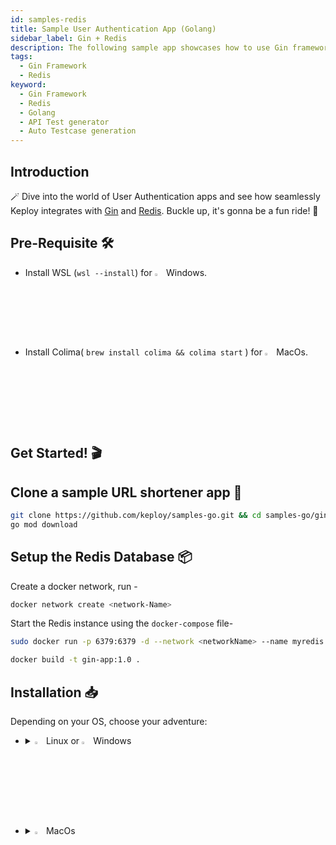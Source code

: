 ```yaml
---
id: samples-redis
title: Sample User Authentication App (Golang)
sidebar_label: Gin + Redis
description: The following sample app showcases how to use Gin framework and the Keploy Platform.
tags:
  - Gin Framework
  - Redis
keyword:
  - Gin Framework
  - Redis
  - Golang
  - API Test generator
  - Auto Testcase generation
---
```


## Introduction

🪄 Dive into the world of User Authentication apps and see how seamlessly Keploy integrates with [Gin](https://gin-gonic.com/) and [Redis](https://www.redis.io/). Buckle up, it's gonna be a fun ride! 🎢

## Pre-Requisite 🛠️

- Install WSL (`wsl --install`) for <img src="/docs/img/os/windows.png" alt="Windows" width="3%" /> Windows.
- Install Colima( `brew install colima && colima start` ) for <img src="/docs/img/os/macos.png" alt="MacOS" width="3%" /> MacOs.

## Get Started! 🎬

## Clone a sample URL shortener app 🧪

```bash
git clone https://github.com/keploy/samples-go.git && cd samples-go/gin-redis
go mod download
```

## Setup the Redis Database 📦

Create a docker network, run -

```bash
docker network create <network-Name>
```

Start the Redis instance using the `docker-compose` file-

```bash
sudo docker run -p 6379:6379 -d --network <networkName> --name myredis redis
```

```bash
docker build -t gin-app:1.0 .
```

## Installation 📥

Depending on your OS, choose your adventure:

- <details>
   <summary><img src="/docs/img/os/linux.png" alt="Linux" width="3%" /> Linux or <img src="/docs/img/os/windows.png" alt="Windows" width="3%" /> Windows</summary>

  Alright, let's equip ourselves with the **latest Keploy binary**:

  ```bash
  curl --silent --location "https://github.com/keploy/keploy/releases/latest/download/keploy_linux_amd64.tar.gz" | tar xz -C /tmp

  sudo mkdir -p /usr/local/bin && sudo mv /tmp/keploy /usr/local/bin && keploy
  ```

  If everything goes right, your screen should look a bit like this:

   <img src="/docs/img/code-snippets/install-keploy-logs.png" alt="Test Case Generator" width="50%" />

  Moving on...
   <details>
   <summary style={{ fontWeight: 'bold', fontSize: '1.17em', marginLeft: '0.5em' }}> Run App with <img src="/docs/img/os/docker.png" alt="Docker Container" width="3%" /> Docker </summary>

  #### Add alias for Keploy:

  ```bash
  alias keploy='sudo docker run --pull always --name keploy-v2 -p 16789:16789 --privileged --pid=host -it -v "$(pwd)":/files -v /sys/fs/cgroup:/sys/fs/cgroup -v /sys/kernel/debug:/sys/kernel/debug -v /sys/fs/bpf:/sys/fs/bpf -v /var/run/docker.sock:/var/run/docker.sock -v '"$HOME"'/.keploy-config:/root/.keploy-config -v '"$HOME"'/.keploy:/root/.keploy --rm ghcr.io/keploy/keploy'
  ```

  ### Lights, Camera, Record! 🎥

  Capture the test-cases-

  ```shell
  keploy record -c "docker run -p 3001:3001 --name RediApp --network <networkName> --name ginRedisApp gin-app:1.0"
  ```

  🔥**Make some API calls**. Postman, Hoppscotch or even curl - take your pick!

  Let's make URLs short and sweet:

  ### 1. Request OTP

  ```bash
  curl --location 'localhost:3001/api/getVerificationCode?email=something@gmail.com&username=shivamsourav'
  ```

  This will return the OTP response:

  ```
  {
    "status": "true",
    "message": "OTP Generated successfully",
    "otp": "5486"
  }
  ```

  **2. Verify OTP**

  ```bash
  curl --location 'localhost:3001/api/verifyCode' \
  --header 'Content-Type: application/json' \
  --data-raw '{
      "otp":2121,
      "email":"something@gmail.com"
  }'
  ```

  This will return the OTP verification response:

  ```bash
  {
    "status": "true",
    "token": "eyJhbGciOiJIUzI1NiIsInR5cCI6IkpXVCJ9.eyJ2YWx1ZSI6ImdtYWlsLmNvbSIsImV4cCI6MTY5ODc1ODIyNn0.eVrNACUY93g-5tu8fxb2BEOs1wn2iCe8wVpUYU6OLSE",
    "username": "shivamsourav",
    "message": "OTP authenticated successfully"
  }
  ```

  🎉 Woohoo! With a simple API call, you've crafted a test case with a mock! Dive into the Keploy directory and feast your eyes on the newly minted `test-1.yml` and `mocks.yml`

  ```yaml
  version: api.keploy.io/v1beta2
  kind: Http
  name: test-1
  spec:
    metadata: {}
    req:
      method: GET
      proto_major: 1
      proto_minor: 1
      url: http://localhost:3001/api/getVerificationCode?email=something@gmail.com&username=shivamsourav
      url_params:
        email: something@gmail.com
        username: shivamsourav
      header:
        Accept: "*/*"
        Accept-Encoding: gzip, deflate, br
        Connection: keep-alive
        Host: localhost:3001
        Postman-Token: 2db91281-a5bf-49e0-be0d-c6293c833910
        User-Agent: PostmanRuntime/7.33.0
      body: ""
      body_type: ""
    resp:
      status_code: 200
      header:
        Content-Length: "69"
        Content-Type: application/json; charset=utf-8
        Date: Tue, 31 Oct 2023 09:17:00 GMT
      body: '{"status":"true","message":"OTP Generated successfully","otp":"5486"}'
      body_type: ""
      status_message: ""
      proto_major: 0
      proto_minor: 0
    objects: []
    assertions:
      noise:
        - body.otp
        - header.Date
    created: 1698743822
  curl: |
    curl --request GET \
    --url http://localhost:3001/api/getVerificationCode?email=something@gmail.com&username=shivamsourav \
    --header 'Host: localhost:3001' \
    --header 'Accept-Encoding: gzip, deflate, br' \
    --header 'Connection: keep-alive' \
    --header 'User-Agent: PostmanRuntime/7.33.0' \
    --header 'Accept: */*' \
    --header 'Postman-Token: 2db91281-a5bf-49e0-be0d-c6293c833910' \
  ```

  This is how `mocks.yml` generated would look like:-

  ```yaml
    version: api.keploy.io/v1beta2
    kind: Generic
    name: mocks
    spec:
        metadata: {}
        genericrequests:
            - origin: client
            message:
                - type: string
                data: "*1\r\n$4\r\nping\r\n"
        genericresponses:
            - origin: server
            message:
                - type: string
                data: "+PONG\r\n"
    ---
    version: api.keploy.io/v1beta2
    kind: Generic
    name: mocks
    spec:
        metadata: {}
        genericrequests:
            - origin: client
            message:
                - type: string
                data: "*5\r\n$3\r\nset\r\n$19\r\nsomething@gmail.com\r\n$38\r\n{\"otp\":5486,\"username\":\"shivamsourav\"}\r\n$2\r\nex\r\n$5\r\n14400\r\n"
        genericresponses:
            - origin: server
            message:
                - type: string
                data: "+OK\r\n"
    ---
    version: api.keploy.io/v1beta2
    kind: Generic
    name: mocks
    spec:
        metadata: {}
        genericrequests:
            - origin: client
            message:
                - type: string
                data: "*2\r\n$3\r\nget\r\n$19\r\nsomething@gmail.com\r\n"
        genericresponses:
            - origin: server
            message:
                - type: string
                data: "$38\r\n{\"otp\":5486,\"username\":\"shivamsourav\"}\r\n"
  ```

  Want to see if everything works as expected?

  #### Run Tests

  Time to put things to the test 🧪

  ```shell
  keploy test -c "sudo docker run -p 3001:3001 --rm --network <networkName> --name ginRedisApp gin-app:1.0" --delay 10
  ```

  > The `--delay` flag? Oh, that's just giving your app a little breather (in seconds) before the test cases come knocking.

  Final thoughts? Dive deeper! Try different API calls, tweak the DB response in the `mocks.yml`, or fiddle with the request or response in `test-x.yml`. Run the tests again and see the magic unfold!✨👩‍💻👨‍💻✨

  ## Wrapping it up 🎉

  Congrats on the journey so far! You've seen Keploy's power, flexed your coding muscles, and had a bit of fun too! Now, go out there and keep exploring, innovating, and creating! Remember, with the right tools and a sprinkle of fun, anything's possible.😊🚀

  Happy coding! ✨👩‍💻👨‍💻✨

   </details>
   <br/>

   <details>
   <summary style={{ fontWeight: 'bold', fontSize: '1.17em', marginLeft: '0.5em' }}>Run App on 🐧 Linux  </summary>

  We'll be running our sample application right on Linux, but just to make things a tad more thrilling, we'll have the database (Redis) chill on Docker. Ready? Let's get the party started!🎉

  ### 📼 Roll the Tape - Recording Time!

  We'll create a binary of our application:

  ```bash
  go build -o gin-redis
  ```

  Ready, set, record! Here's how:

  ```bash
  sudo -E keploy record -c "./gin-redis"
  ```

  Keep an eye out for the `-c `flag! It's the command charm to run the app. Whether you're using `go run main.go app.go` or the binary path like `./test-app-product-catelog`, it's your call.

  Alright, magician! With the app alive and kicking, let's weave some test cases. The spell? Making some API calls! Postman, Hoppscotch, or the classic curl - pick your wand.

  ### Generate testcases

  To generate testcases we just need to **make some API calls.**

  **1. Request OTP**

  ```bash
  curl --location 'localhost:3001/api/getVerificationCode?email=something@gmail.com&username=shivamsourav'
  ```

  This will return the OTP response:

  ```
  {
    "status": "true",
    "message": "OTP Generated successfully",
    "otp": "5486"
  }
  ```

  **2. Verify OTP**

  ```bash
  curl --location 'localhost:3001/api/verifyCode' \
  --header 'Content-Type: application/json' \
  --data-raw '{
      "otp":2121,
      "email":"something@gmail.com"
  }'

  ```

  This will return the OTP verification response:

  ```
  {
    "status": "true",
    "token": "eyJhbGciOiJIUzI1NiIsInR5cCI6IkpXVCJ9.eyJ2YWx1ZSI6ImdtYWlsLmNvbSIsImV4cCI6MTY5ODc1ODIyNn0.eVrNACUY93g-5tu8fxb2BEOs1wn2iCe8wVpUYU6OLSE",
    "username": "shivamsourav",
    "message": "OTP authenticated successfully"
  }
  ```

  Give yourself a pat on the back! With that simple spell, you've conjured up a test case with a mock! Explore the **Keploy directory** and you'll discover your handiwork in `test-1.yml` and `mocks.yml`.

  ```yaml
  version: api.keploy.io/v1beta2
  kind: Http
  name: test-1
  spec:
    metadata: {}
    req:
      method: GET
      proto_major: 1
      proto_minor: 1
      url: http://localhost:3001/api/getVerificationCode?email=something@gmail.com&username=shivamsourav
      url_params:
        email: something@gmail.com
        username: shivamsourav
      header:
        Accept: "*/*"
        Accept-Encoding: gzip, deflate, br
        Connection: keep-alive
        Host: localhost:3001
        Postman-Token: 2db91281-a5bf-49e0-be0d-c6293c833910
        User-Agent: PostmanRuntime/7.33.0
      body: ""
      body_type: ""
    resp:
      status_code: 200
      header:
        Content-Length: "69"
        Content-Type: application/json; charset=utf-8
        Date: Tue, 31 Oct 2023 09:17:00 GMT
      body: '{"status":"true","message":"OTP Generated successfully","otp":"5486"}'
      body_type: ""
      status_message: ""
      proto_major: 0
      proto_minor: 0
    objects: []
    assertions:
      noise:
        - body.otp
        - header.Date
    created: 1698743822
  curl: |
    curl --request GET \
    --url http://localhost:3001/api/getVerificationCode?email=something@gmail.com&username=shivamsourav \
    --header 'Host: localhost:3001' \
    --header 'Accept-Encoding: gzip, deflate, br' \
    --header 'Connection: keep-alive' \
    --header 'User-Agent: PostmanRuntime/7.33.0' \
    --header 'Accept: */*' \
    --header 'Postman-Token: 2db91281-a5bf-49e0-be0d-c6293c833910' \
  ```

  This is how `mocks.yml` generated would look like:-

  ```yaml
    version: api.keploy.io/v1beta2
    kind: Generic
    name: mocks
    spec:
        metadata: {}
        genericrequests:
            - origin: client
            message:
                - type: string
                data: "*1\r\n$4\r\nping\r\n"
        genericresponses:
            - origin: server
            message:
                - type: string
                data: "+PONG\r\n"
    ---
    version: api.keploy.io/v1beta2
    kind: Generic
    name: mocks
    spec:
        metadata: {}
        genericrequests:
            - origin: client
            message:
                - type: string
                data: "*5\r\n$3\r\nset\r\n$19\r\nsomething@gmail.com\r\n$38\r\n{\"otp\":5486,\"username\":\"shivamsourav\"}\r\n$2\r\nex\r\n$5\r\n14400\r\n"
        genericresponses:
            - origin: server
            message:
                - type: string
                data: "+OK\r\n"
    ---
    version: api.keploy.io/v1beta2
    kind: Generic
    name: mocks
    spec:
        metadata: {}
        genericrequests:
            - origin: client
            message:
                - type: string
                data: "*2\r\n$3\r\nget\r\n$19\r\nsomething@gmail.com\r\n"
        genericresponses:
            - origin: server
            message:
                - type: string
                data: "$38\r\n{\"otp\":5486,\"username\":\"shivamsourav\"}\r\n"
  ```

  Want to see if everything works as expected?

  #### Run Tests

  Time to put things to the test 🧪

  ```shell
  sudo -E keploy test -c "./gin-redis" --delay 10
  ```

  > The `--delay` flag? Oh, that's just giving your app a little breather (in seconds) before the test cases come knocking.

  Final thoughts? Dive deeper! Try different API calls, tweak the DB response in the `mocks.yml`, or fiddle with the request or response in `test-x.yml`. Run the tests again and see the magic unfold!✨👩‍💻👨‍💻✨

  ## Wrapping it up 🎉

  Congrats on the journey so far! You've seen Keploy's power, flexed your coding muscles, and had a bit of fun too! Now, go out there and keep exploring, innovating, and creating! Remember, with the right tools and a sprinkle of fun, anything's possible. 😊🚀

  Happy coding! ✨👩‍💻👨‍💻✨
   </details>

   </details>

   <br/>

- <details>
   <summary><img src="/docs/img/os/macos.png" alt="MacOS" width="3%" /> MacOs </summary>

  Dive straight in, but first, give **Colima** a gentle nudge with (`colima start`). Let's make sure it's awake and ready for action!

  #### Add alias for Keploy 🐰:

  For the sake of convenience (and a bit of Mac magic 🪄), let's set up a shortcut for Keploy:

  ```bash
  alias keploy='sudo docker run --pull always --name keploy-v2 -p 16789:16789 --privileged --pid=host -it -v "$(pwd)":/files -v /sys/fs/cgroup:/sys/fs/cgroup -v /sys/kernel/debug:/sys/kernel/debug -v /sys/fs/bpf:/sys/fs/bpf -v /var/run/docker.sock:/var/run/docker.sock -v '"$HOME"'/.keploy-config:/root/.keploy-config -v '"$HOME"'/.keploy:/root/.keploy --rm ghcr.io/keploy/keploy'
  ```

  ### Lights, Camera, Record! 🎥

  Capture the test-cases-

  ```shell
  keploy record -c "docker run -p 3001:3001 --name RediApp --network <networkName> --name ginRedisApp gin-app:1.0"
  ```

  🔥**Make some API calls**. Postman, Hoppscotch or even curl - take your pick!

  Let's make URLs short and sweet:

  ### 1. Request OTP

  ```bash
  curl --location 'localhost:3001/api/getVerificationCode?email=something@gmail.com&username=shivamsourav'
  ```

  This will return the OTP response:

  ```
  {
    "status": "true",
    "message": "OTP Generated successfully",
    "otp": "5486"
  }
  ```

  **2. Verify OTP**

  ```bash
  curl --location 'localhost:3001/api/verifyCode' \
  --header 'Content-Type: application/json' \
  --data-raw '{
      "otp":2121,
      "email":"something@gmail.com"
  }'
  ```

  This will return the OTP verification response:

  ```
  {
    "status": "true",
    "token": "eyJhbGciOiJIUzI1NiIsInR5cCI6IkpXVCJ9.eyJ2YWx1ZSI6ImdtYWlsLmNvbSIsImV4cCI6MTY5ODc1ODIyNn0.eVrNACUY93g-5tu8fxb2BEOs1wn2iCe8wVpUYU6OLSE",
    "username": "shivamsourav",
    "message": "OTP authenticated successfully"
  }
  ```

  🎉 Woohoo! With a simple API call, you've crafted a test case with a mock! Dive into the Keploy directory and feast your eyes on the newly minted `test-1.yml` and `mocks.yml`

  ```yaml
  version: api.keploy.io/v1beta2
  kind: Http
  name: test-1
  spec:
    metadata: {}
    req:
      method: GET
      proto_major: 1
      proto_minor: 1
      url: http://localhost:3001/api/getVerificationCode?email=something@gmail.com&username=shivamsourav
      url_params:
        email: something@gmail.com
        username: shivamsourav
      header:
        Accept: "*/*"
        Accept-Encoding: gzip, deflate, br
        Connection: keep-alive
        Host: localhost:3001
        Postman-Token: 2db91281-a5bf-49e0-be0d-c6293c833910
        User-Agent: PostmanRuntime/7.33.0
      body: ""
      body_type: ""
    resp:
      status_code: 200
      header:
        Content-Length: "69"
        Content-Type: application/json; charset=utf-8
        Date: Tue, 31 Oct 2023 09:17:00 GMT
      body: '{"status":"true","message":"OTP Generated successfully","otp":"5486"}'
      body_type: ""
      status_message: ""
      proto_major: 0
      proto_minor: 0
    objects: []
    assertions:
      noise:
        - body.otp
        - header.Date
    created: 1698743822
  curl: |
    curl --request GET \
    --url http://localhost:3001/api/getVerificationCode?email=something@gmail.com&username=shivamsourav \
    --header 'Host: localhost:3001' \
    --header 'Accept-Encoding: gzip, deflate, br' \
    --header 'Connection: keep-alive' \
    --header 'User-Agent: PostmanRuntime/7.33.0' \
    --header 'Accept: */*' \
    --header 'Postman-Token: 2db91281-a5bf-49e0-be0d-c6293c833910' \
  ```

  This is how `mocks.yml` generated would look like:-

  ```yaml
    version: api.keploy.io/v1beta2
    kind: Generic
    name: mocks
    spec:
        metadata: {}
        genericrequests:
            - origin: client
            message:
                - type: string
                data: "*1\r\n$4\r\nping\r\n"
        genericresponses:
            - origin: server
            message:
                - type: string
                data: "+PONG\r\n"
    ---
    version: api.keploy.io/v1beta2
    kind: Generic
    name: mocks
    spec:
        metadata: {}
        genericrequests:
            - origin: client
            message:
                - type: string
                data: "*5\r\n$3\r\nset\r\n$19\r\nsomething@gmail.com\r\n$38\r\n{\"otp\":5486,\"username\":\"shivamsourav\"}\r\n$2\r\nex\r\n$5\r\n14400\r\n"
        genericresponses:
            - origin: server
            message:
                - type: string
                data: "+OK\r\n"
    ---
    version: api.keploy.io/v1beta2
    kind: Generic
    name: mocks
    spec:
        metadata: {}
        genericrequests:
            - origin: client
            message:
                - type: string
                data: "*2\r\n$3\r\nget\r\n$19\r\nsomething@gmail.com\r\n"
        genericresponses:
            - origin: server
            message:
                - type: string
                data: "$38\r\n{\"otp\":5486,\"username\":\"shivamsourav\"}\r\n"
  ```

  Want to see if everything works as expected?

  #### Run Tests

  Time to put things to the test 🧪

  ```shell
  keploy test -c "sudo docker run -p 3001:3001 --rm --network <networkName> --name ginRedisApp gin-app:1.0" --delay 10
  ```

  > The `--delay` flag? Oh, that's just giving your app a little breather (in seconds) before the test cases come knocking.

  Final thoughts? Dive deeper! Try different API calls, tweak the DB response in the `mocks.yml`, or fiddle with the request or response in `test-x.yml`. Run the tests again and see the magic unfold!✨👩‍💻👨‍💻✨

  ## Wrapping it up 🎉

  Congrats on the journey so far! You've seen Keploy's power, flexed your coding muscles, and had a bit of fun too! Now, go out there and keep exploring, innovating, and creating! Remember, with the right tools and a sprinkle of fun, anything's possible.😊🚀

  Happy coding! ✨👩‍💻👨‍💻✨

   </details>
